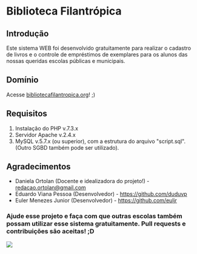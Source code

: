 # Biblioteca Filantrópica

## Introdução

Este sistema WEB foi desenvolvido gratuitamente para realizar o cadastro de livros e o controle de empréstimos de exemplares para os alunos das nossas queridas escolas públicas e municipais.

## Domínio

Acesse <a href="bibliotecafilantropica.org" target="_blank">bibliotecafilantropica.org</a>! ;)

## Requisitos

1) Instalação do PHP v.7.3.x
2) Servidor Apache v.2.4.x
3) MySQL v.5.7.x (ou superior), com a estrutura do arquivo "script.sql". (Outro SGBD também pode ser utilizado).

## Agradecimentos

- Daniela Ortolan (Docente e idealizadora do projeto!) - redacao.ortolan@gmail.com
- Eduardo Viana Pessoa (Desenvolvedor) - https://github.com/duduvp
- Euler Menezes Junior (Desenvolvedor) - https://github.com/euljr

### Ajude esse projeto e faça com que outras escolas também possam utilizar esse sistema gratuitamente. Pull requests e contribuições são aceitas! ;D
<img src='https://st.depositphotos.com/1518767/5160/i/950/depositphotos_51608411-stock-photo-pupils-and-teacher-reading-in.jpg'/>
